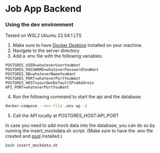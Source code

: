 # Job App Backend

### Using the dev environment

Tested on WSL2 Ubuntu 22.04.1 LTS

1. Make sure to have [Docker Desktop](https://docs.docker.com/desktop/) installed on your machine.
2. Navigate to the server directory
3. Add a .env file with the following variables:
```
POSTGRES_USER=whateverUserYouWant
POSTGRES_PASSWORD=whateverPasswordYouWant
POSTGRES_DB=whateverNameYouWant
POSTGRES_PORT=whateverPortYouWant
POSTGRES_HOST=yourOwnDefaultIPv4Address
API_PORT=whateverPortYouWant
```
4. Run the following command to start the api and the database:
```bash
docker-compose --env-file .env up -d
```
5. Call the API locally at POSTGRES_HOST:API_PORT

In case you need to add mock data into the database, you can do so by running the insert_mockdata.sh script. (Make sure to have the .env file created and [psql](https://www.postgresql.org/download/) installed.)
```bash
bash insert_mockdata.sh
```
